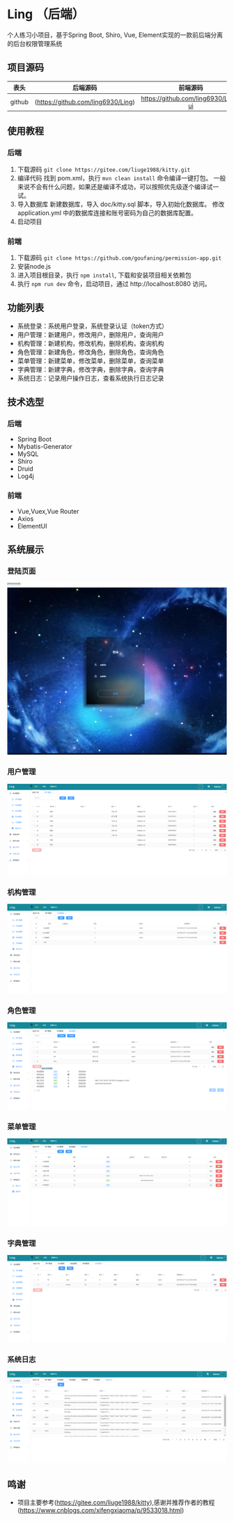 # Ling （后端）

个人练习小项目，基于Spring Boot, Shiro, Vue, Element实现的一款前后端分离的后台权限管理系统

## 项目源码

 表头|后端源码|前端源码
  ---| :--:  | :--:
github|(https://github.com/ling6930/Ling)|https://github.com/ling6930/Ling-ui

## 使用教程

### 后端

1. 下载源码
   `git clone https://gitee.com/liuge1988/kitty.git`
2. 编译代码
  找到 pom.xml，执行 `mvn clean install` 命令编译一键打包。
  一般来说不会有什么问题，如果还是编译不成功，可以按照优先级逐个编译试一试。
3. 导入数据库
   新建数据库，导入 doc/kitty.sql 脚本，导入初始化数据库。
   修改 application.yml 中的数据库连接和账号密码为自己的数据库配置。
4. 启动项目

### 前端

1. 下载源码
   `git clone https://github.com/goufaning/permission-app.git`
2. 安装node.js
3. 进入项目根目录，执行 `npm install`, 下载和安装项目相关依赖包
4. 执行 `npm run dev` 命令，启动项目，通过 http://localhost:8080 访问。

## 功能列表

- 系统登录：系统用户登录，系统登录认证（token方式）
- 用户管理：新建用户，修改用户，删除用户，查询用户
- 机构管理：新建机构，修改机构，删除机构，查询机构
- 角色管理：新建角色，修改角色，删除角色，查询角色
- 菜单管理：新建菜单，修改菜单，删除菜单，查询菜单
- 字典管理：新建字典，修改字典，删除字典，查询字典
- 系统日志：记录用户操作日志，查看系统执行日志记录

## 技术选型

### 后端
- Spring Boot 
- Mybatis-Generator
- MySQL 
- Shiro
- Druid
- Log4j

### 前端
- Vue,Vuex,Vue Router
- Axios
- ElementUI

## 系统展示

### 登陆页面
![Image text](https://github.com/ling6930/Ling-ui/blob/master/img-storage/%E7%99%BB%E9%99%86%E9%A1%B5%E9%9D%A2.PNG)

### 用户管理
![Image text](https://github.com/ling6930/Ling-ui/blob/master/img-storage/%E7%94%A8%E6%88%B7%E7%AE%A1%E7%90%86.PNG)

### 机构管理
![Image text](https://github.com/ling6930/Ling-ui/blob/master/img-storage/%E6%9C%BA%E6%9E%84%E7%AE%A1%E7%90%86.PNG)

### 角色管理
![Image text](https://github.com/ling6930/Ling-ui/blob/master/img-storage/%E8%A7%92%E8%89%B2%E7%AE%A1%E7%90%86.PNG)

### 菜单管理
![Image text](https://github.com/ling6930/Ling-ui/blob/master/img-storage/%E8%8F%9C%E5%8D%95%E7%AE%A1%E7%90%86.PNG)


### 字典管理
![Image text](https://github.com/ling6930/Ling-ui/blob/master/img-storage/%E5%AD%97%E5%85%B8%E7%AE%A1%E7%90%86.PNG)


### 系统日志
![Image text](https://github.com/ling6930/Ling-ui/blob/master/img-storage/%E7%B3%BB%E7%BB%9F%E6%97%A5%E5%BF%97.PNG)

## 鸣谢

- 项目主要参考(https://gitee.com/liuge1988/kitty),感谢并推荐作者的教程(https://www.cnblogs.com/xifengxiaoma/p/9533018.html)


